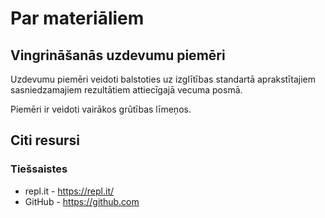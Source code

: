 # Par materiāliem

## Vingrināšanās uzdevumu piemēri

Uzdevumu piemēri veidoti balstoties uz izglītības standartā aprakstītajiem sasniedzamajiem rezultātiem attiecīgajā vecuma posmā.

Piemēri ir veidoti vairākos grūtības līmeņos.

## Citi resursi

### Tiešsaistes

- repl.it - <https://repl.it/>
- GitHub - <https://github.com>

